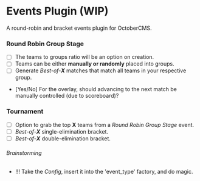 # Events Plugin (WIP)
A round-robin and bracket events plugin for OctoberCMS.

### Round Robin Group Stage
- [ ] The teams to groups ratio will be an option on creation.
- [ ] Teams can be either **manually or randomly** placed into groups.
- [ ] Generate *Best-of-**X*** matches that match all teams in your respective group.
- [Yes/No] For the overlay, should advancing to the next match be manually controlled (due to scoreboard)?

### Tournament
- [ ] Option to grab the top **X** teams from a *Round Robin Group Stage* event.
- [ ] *Best-of-**X*** single-elimination bracket.
- [ ] *Best-of-**X*** double-elimination bracket.

###### Brainstorming
- !!! Take the *Config*, insert it into the 'event_type' factory, and do magic.